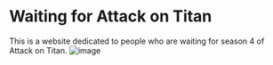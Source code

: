 # Waiting for Attack on Titan
This is a website dedicated to people who are waiting for season 4 of Attack on Titan.
![image](https://user-images.githubusercontent.com/18097984/97592842-70f2f100-1a44-11eb-8b90-36e475421993.png)
